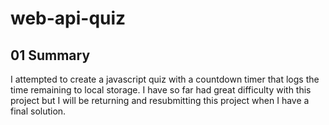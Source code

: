 # web-api-quiz

## 01 Summary

I attempted to create a javascript quiz with a countdown timer that logs the time remaining to local storage. I have so far had great difficulty with this project but I will be returning and resubmitting this project when I have a final solution.
